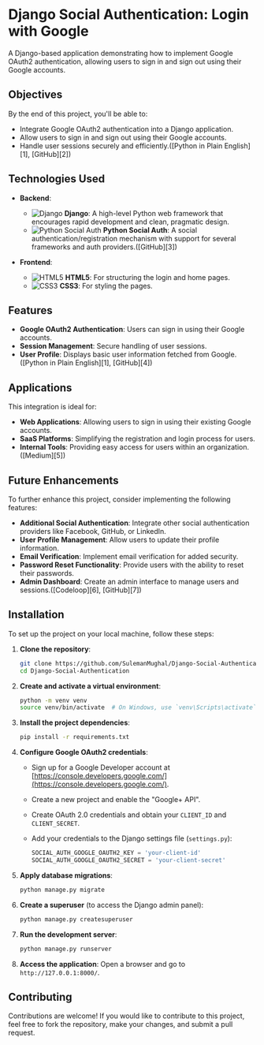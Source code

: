 # Django Social Authentication: Login with Google

A Django-based application demonstrating how to implement Google OAuth2 authentication, allowing users to sign in and sign out using their Google accounts.

## Objectives

By the end of this project, you'll be able to:

* Integrate Google OAuth2 authentication into a Django application.
* Allow users to sign in and sign out using their Google accounts.
* Handle user sessions securely and efficiently.([Python in Plain English][1], [GitHub][2])

## Technologies Used

* **Backend**:

  * ![Django](https://img.shields.io/badge/Django-092E20?logo=django\&logoColor=white) **Django**: A high-level Python web framework that encourages rapid development and clean, pragmatic design.
  * ![Python Social Auth](https://img.shields.io/badge/Python%20Social%20Auth-000000?logo=python\&logoColor=white) **Python Social Auth**: A social authentication/registration mechanism with support for several frameworks and auth providers.([GitHub][3])

* **Frontend**:

  * ![HTML5](https://img.shields.io/badge/HTML5-E34F26?logo=html5\&logoColor=white) **HTML5**: For structuring the login and home pages.
  * ![CSS3](https://img.shields.io/badge/CSS3-1572B6?logo=css3\&logoColor=white) **CSS3**: For styling the pages.

## Features

* **Google OAuth2 Authentication**: Users can sign in using their Google accounts.
* **Session Management**: Secure handling of user sessions.
* **User Profile**: Displays basic user information fetched from Google.([Python in Plain English][1], [GitHub][4])

## Applications

This integration is ideal for:

* **Web Applications**: Allowing users to sign in using their existing Google accounts.
* **SaaS Platforms**: Simplifying the registration and login process for users.
* **Internal Tools**: Providing easy access for users within an organization.([Medium][5])

## Future Enhancements

To further enhance this project, consider implementing the following features:

* **Additional Social Authentication**: Integrate other social authentication providers like Facebook, GitHub, or LinkedIn.
* **User Profile Management**: Allow users to update their profile information.
* **Email Verification**: Implement email verification for added security.
* **Password Reset Functionality**: Provide users with the ability to reset their passwords.
* **Admin Dashboard**: Create an admin interface to manage users and sessions.([Codeloop][6], [GitHub][7])

## Installation

To set up the project on your local machine, follow these steps:

1. **Clone the repository**:

   ```bash
   git clone https://github.com/SulemanMughal/Django-Social-Authentication.git
   cd Django-Social-Authentication
   ```

2. **Create and activate a virtual environment**:

   ```bash
   python -m venv venv
   source venv/bin/activate  # On Windows, use `venv\Scripts\activate`
   ```

3. **Install the project dependencies**:

   ```bash
   pip install -r requirements.txt
   ```

4. **Configure Google OAuth2 credentials**:

   * Sign up for a Google Developer account at [https://console.developers.google.com/](https://console.developers.google.com/).
   * Create a new project and enable the "Google+ API".
   * Create OAuth 2.0 credentials and obtain your `CLIENT_ID` and `CLIENT_SECRET`.
   * Add your credentials to the Django settings file (`settings.py`):

     ```python
     SOCIAL_AUTH_GOOGLE_OAUTH2_KEY = 'your-client-id'
     SOCIAL_AUTH_GOOGLE_OAUTH2_SECRET = 'your-client-secret'
     ```

5. **Apply database migrations**:

   ```bash
   python manage.py migrate
   ```

6. **Create a superuser** (to access the Django admin panel):

   ```bash
   python manage.py createsuperuser
   ```

7. **Run the development server**:

   ```bash
   python manage.py runserver
   ```

8. **Access the application**:
   Open a browser and go to `http://127.0.0.1:8000/`.

## Contributing

Contributions are welcome! If you would like to contribute to this project, feel free to fork the repository, make your changes, and submit a pull request.

